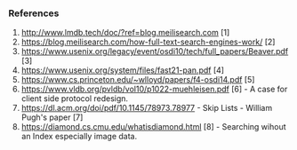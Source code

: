 ### References 

1. http://www.lmdb.tech/doc/?ref=blog.meilisearch.com [1]
2. https://blog.meilisearch.com/how-full-text-search-engines-work/ [2]
3. https://www.usenix.org/legacy/event/osdi10/tech/full_papers/Beaver.pdf [3]
4. https://www.usenix.org/system/files/fast21-pan.pdf [4]
5. https://www.cs.princeton.edu/~wlloyd/papers/f4-osdi14.pdf [5]
6. https://www.vldb.org/pvldb/vol10/p1022-muehleisen.pdf [6] - A case for client side protocol redesign.
7. https://dl.acm.org/doi/pdf/10.1145/78973.78977 - Skip Lists - William Pugh's paper [7]
8. https://diamond.cs.cmu.edu/whatisdiamond.html [8] - Searching wihout an Index especially image data. 
